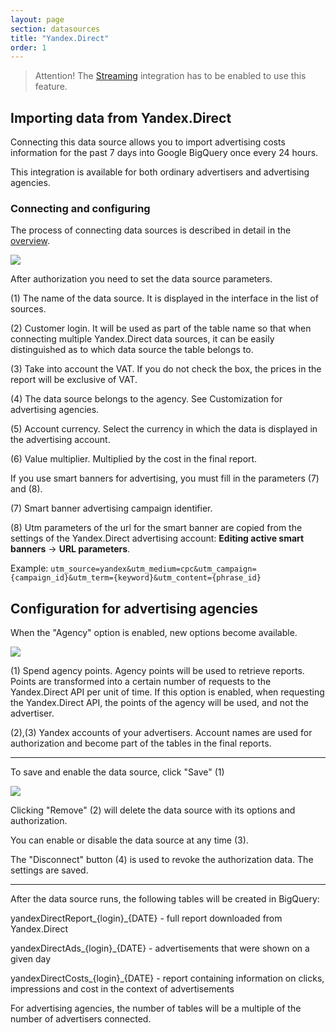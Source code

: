 ```yaml
---
layout: page
section: datasources
title: "Yandex.Direct"
order: 1
---
```


> Attention! The [Streaming](/integrations/ddmanager-streaming) integration has to be enabled to use this feature.

## Importing data from Yandex.Direct

Connecting this data source allows you to import advertising costs information for the past 7 days into Google BigQuery once every 24 hours.

This integration is available for both ordinary advertisers and advertising agencies.

### Connecting and configuring

The process of connecting data sources is described in detail in the [overview](https://docs.segmentstream.com/datasources/index).

![](/img/YD2.png)

After authorization you need to set the data source parameters.

(1) The name of the data source. It is displayed in the interface in the list of sources.

(2) Customer login. It will be used as part of the table name so that when connecting multiple Yandex.Direct data sources, it can be easily distinguished as to which data source the table belongs to.

(3) Take into account the VAT. If you do not check the box, the prices in the report will be exclusive of VAT.

(4) The data source belongs to the agency. See Customization for advertising agencies.

(5) Account currency. Select the currency in which the data is displayed in the advertising account.

(6) Value multiplier. Multiplied by the cost in the final report.

If you use smart banners for advertising, you must fill in the parameters (7) and (8).

(7) Smart banner advertising campaign identifier.

(8) Utm parameters of the url for the smart banner are copied from the settings of the Yandex.Direct advertising account: **Editing active smart banners** → **URL parameters**.

Example: `utm_source=yandex&utm_medium=cpc&utm_campaign={campaign_id}&utm_term={keyword}&utm_content={phrase_id}`

## Configuration for advertising agencies

When the "Agency" option is enabled, new options become available.

![](/img/YD3.png)

(1) Spend agency points. Agency points will be used to retrieve reports. Points are transformed into a certain number of requests to the Yandex.Direct API per unit of time. If this option is enabled, when requesting the Yandex.Direct API, the points of the agency will be used, and not the advertiser.

(2),(3) Yandex accounts of your advertisers. Account names are used for authorization and become part of the tables in the final reports.

---

To save and enable the data source, click "Save" (1)

![](/img/YD4.png)

Clicking "Remove" (2) will delete the data source with its options and authorization.

You can enable or disable the data source at any time (3).

The "Disconnect" button (4) is used to revoke the authorization data. The settings are saved.

---

After the data source runs, the following tables will be created in BigQuery:

yandexDirectReport_{login}_{DATE} - full report downloaded from Yandex.Direct

yandexDirectAds_{login}_{DATE} - advertisements that were shown on a given day

yandexDirectCosts_{login}_{DATE} - report containing information on clicks, impressions and cost in the context of advertisements

For advertising agencies, the number of tables will be a multiple of the number of advertisers connected.
